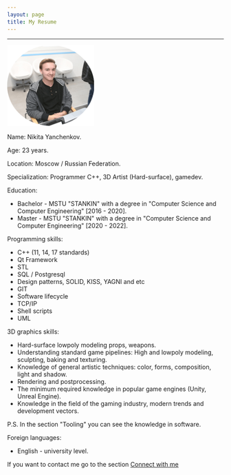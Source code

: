 ```yaml
---
layout: page
title: My Resume
---
```


---

<img  src="public/img/face.png" alt="Фото автора блога" style="width: 40%; height: auto; margin: 0 auto;"/>

Name: Nikita Yanchenkov.

Age: 23 years.

Location: Moscow / Russian Federation.

Specialization: Programmer С++, 3D Artist (Hard-surface), gamedev.

Education: 

- Bachelor - MSTU "STANKIN" with a degree in "Computer Science and Computer Engineering" [2016 - 2020].
- Master - MSTU "STANKIN" with a degree in "Computer Science and Computer Engineering" [2020 - 2022].

Programming skills:

- C++ (11, 14, 17 standards)
- Qt Framework
- STL
- SQL / Postgresql
- Design patterns, SOLID, KISS, YAGNI and etc
- GIT
- Software lifecycle
- TCP/IP
- Shell scripts
- UML

3D graphics skills:

- Hard-surface lowpoly modeling props, weapons.
- Understanding standard game pipelines: High and lowpoly modeling, sculpting, baking and texturing. 
- Knowledge of general artistic techniques: color, forms, composition, light and shadow.
- Rendering and postprocessing.
- The minimum required knowledge in popular game engines (Unity, Unreal Engine).
- Knowledge in the field of the gaming industry, modern trends and development vectors.

P.S. In the section "Tooling" you can see the knowledge in software.

Foreign languages:

- English - university level.

If you want to contact me go to the section <a href="https://nikiyani.github.io/connect_with_me" target="_blank"> Connect with me </a> 





